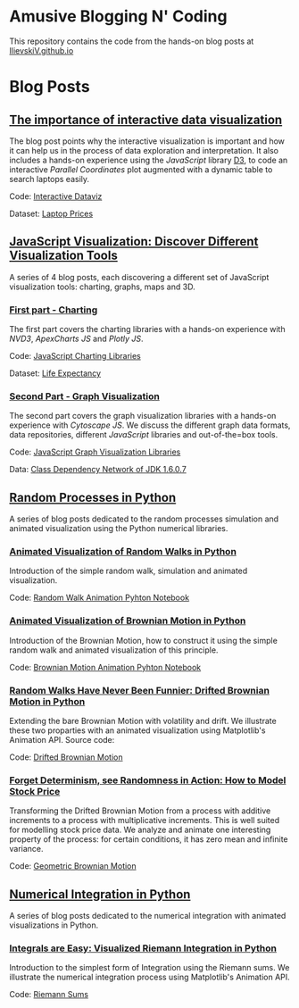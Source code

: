 # Amusive Blogging N' Coding

This repository contains the code from the hands-on blog posts at [IlievskiV.github.io](https://ilievskiv.github.io/)

# Blog Posts

## [The importance of interactive data visualization](https://ilievskiv.github.io/blog/2020-02-08-interactive-dataviz/)

The blog post points why the interactive visualization is important and how it can help us in the process
of data exploration and interpretation. It also includes a hands-on experience using the *JavaScript* library
[D3](https://d3js.org/), to code an interactive *Parallel Coordinates* plot augmented with a dynamic table to search
laptops easily.

Code: [Interactive Dataviz](/Interactive%20Dataviz) 

Dataset: [Laptop Prices](https://www.kaggle.com/ionaskel/laptop-prices)

## [JavaScript Visualization: Discover Different Visualization Tools](/JavaScript%20Visualization%20Zoo)

A series of 4 blog posts, each discovering a different set of JavaScript visualization tools: charting, graphs, maps
and 3D.

### [First part - Charting](https://ilievskiv.github.io/blog/2020-03-10-viz-tools-pt1/)
The first part covers the charting libraries with a hands-on experience with *NVD3*, *ApexCharts JS* and *Plotly JS*.

Code: [JavaScript Charting Libraries](/JavaScript%20Visualization%20Zoo/Charting)

Dataset: [Life Expectancy](https://ourworldindata.org/life-expectancy)

### [Second Part - Graph Visualization](https://ilievskiv.github.io/blog/2020-03-24-viz-tools-pt2-2/)

The second part covers the graph visualization libraries with a hands-on experience with *Cytoscape JS*.
We discuss the different graph data formats, data repositories, different *JavaScript* libraries and
out-of-the=box tools.

Code: [JavaScript Graph Visualization Libraries](/JavaScript%20Visualization%20Zoo/Graphs)

Data: [Class Dependency Network of JDK 1.6.0.7](http://konect.uni-koblenz.de/networks/subelj_jdk)

## [Random Processes in Python](/Random%20Processes)

A series of blog posts dedicated to the random processes simulation and animated visualization using the Python numerical
libraries.

### [Animated Visualization of Random Walks in Python](https://ilievskiv.github.io/blog/2020-04-12-random-walk/)

Introduction of the simple random walk, simulation and animated visualization.

Code: [Random Walk Animation Pyhton Notebook](/Random%20Processes/random_walk_animation.ipynb)

### [Animated Visualization of Brownian Motion in Python](https://ilievskiv.github.io/blog/2020-04-16-brownian-motion/)

Introduction of the Brownian Motion, how to construct it using the simple random walk and animated visualization of this principle.

Code: [Brownian Motion Animation Pyhton Notebook](/Random%20Processes/brownian_motion_animation.ipynb)

### [Random Walks Have Never Been Funnier: Drifted Brownian Motion in Python](https://ilievskiv.github.io/blog/2020-05-01-drifted-brownian-motion/)

Extending the bare Brownian Motion with volatility and drift. We illustrate these two proparties with an animated visualization using Matplotlib's Animation API. Source code:

Code: [Drifted Brownian Motion](/Random%20Processes/drifted_brownian_motion.ipynb)

### [Forget Determinism, see Randomness in Action: How to Model Stock Price](https://ilievskiv.github.io/blog/2020-05-17-geometric-brownian-motion/)

Transforming the Drifted Brownian Motion from a process with additive increments to a process with multiplicative
increments. This is well suited for modelling stock price data. We analyze and animate one interesting property of
the process: for certain conditions, it has zero mean and infinite variance.

Code: [Geometric Brownian Motion](/Random%20Processes/geometric_brownian_motion.ipynb)

## [Numerical Integration in Python](/Integration)

A series of blog posts dedicated to the numerical integration with animated visualizations in Python.

### [Integrals are Easy: Visualized Riemann Integration in Python](https://ilievskiv.github.io/blog/2020-05-27-riemann-integration/)

Introduction to the simplest form of Integration using the Riemann sums. We illustrate the numerical integration
process using Matplotlib's Animation API.

Code: [Riemann Sums](/Integration/riemann_sums.ipynb)